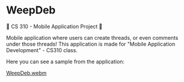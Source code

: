 # WeepDeb
🧙 CS 310 - Mobile Application Project 🧙

Mobile application where users can create threads, or even comments under those threads! This application is made for "Mobile Application Development" - CS310 class.


Here you can see a sample from the application:

[WeepDeb.webm](https://github.com/emrekaanusta/WeepDeb/assets/110676789/6c6bf2f9-80d1-4157-b4d6-e46425b072bc)



